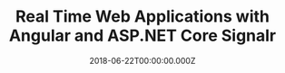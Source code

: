---
title: Real Time Web Applications with Angular and ASP.NET Core Signalr
date: 2018-06-22T00:00:00.000Z
image: speaking.jpg
event: WebZurich meetup - Zürich
tags: [ASP.NET Core,Web,Development,SignalR]
category: talks
---